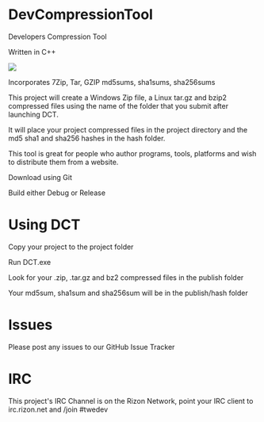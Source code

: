 # DevCompressionTool
Developers Compression Tool

Written in C++

<a href="https://ci.appveyor.com/project/Keldo/DevCompressionTool" target="_blank">
<img src="https://ci.appveyor.com/api/projects/status/kujhsqfb4hpbllnw?svg=true">
</a>

Incorporates 7Zip, Tar, GZIP md5sums, sha1sums, sha256sums

This project will create a Windows Zip file, a Linux tar.gz and bzip2 compressed files using the name of the folder that
you submit after launching DCT.

It will place your project compressed files in the project directory and the md5 sha1 and sha256 hashes in
the hash folder.

This tool is great for people who author programs, tools, platforms and wish to distribute them from a website.

Download using Git

Build either Debug or Release

# Using DCT
 Copy your project to the project folder
 
 Run DCT.exe
 
 Look for your .zip, .tar.gz and bz2 compressed files in the publish folder
 
Your md5sum, sha1sum and sha256sum will be in the publish/hash folder

# Issues
Please post any issues to our GitHub Issue Tracker

# IRC
This project's IRC Channel is on the Rizon Network, point your IRC client to irc.rizon.net and /join #twedev
